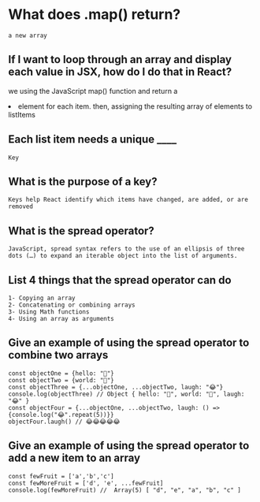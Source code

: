 # What does .map() return?

    a new array

## If I want to loop through an array and display each value in JSX, how do I do that in React?

   we using the JavaScript map() function and return a <li> element for each item. then, assigning  the resulting array of elements to listItems

## Each list item needs a unique ____

    Key

## What is the purpose of a key?

    Keys help React identify which items have changed, are added, or are removed

## What is the spread operator?

    JavaScript, spread syntax refers to the use of an ellipsis of three dots (…) to expand an iterable object into the list of arguments.

## List 4 things that the spread operator can do

    1- Copying an array
    2- Concatenating or combining arrays
    3- Using Math functions
    4- Using an array as arguments

## Give an example of using the spread operator to combine two arrays

    const objectOne = {hello: "🤪"}
    const objectTwo = {world: "🐻"}
    const objectThree = {...objectOne, ...objectTwo, laugh: "😂"}
    console.log(objectThree) // Object { hello: "🤪", world: "🐻", laugh: "😂" }
    const objectFour = {...objectOne, ...objectTwo, laugh: () => {console.log("😂".repeat(5))}}
    objectFour.laugh() // 😂😂😂😂😂

## Give an example of using the spread operator to add a new item to an array

    const fewFruit = ['a','b','c']
    const fewMoreFruit = ['d', 'e', ...fewFruit]
    console.log(fewMoreFruit) //  Array(5) [ "d", "e", "a", "b", "c" ]

